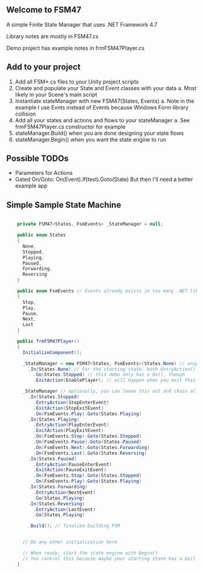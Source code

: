 ## Welcome to FSM47

A simple Finite State Manager that uses .NET Framework 4.7

Library notes are mostly in FSM47.cs

Demo project has example notes in frmFSM47Player.cs

## Add to your project

1. Add all FSM*.cs files to your Unity project scripts
2. Create and populate your State and Event classes with your data
	a. Most likely in your Scene's main script
3. Instantiate stateManager with new FSM47(States, Events)
	a. Note in the example I use Evnts instead of Events because Windows Form library collision
4. Add all your states and actions and flows to your stateManager
	a. See frmFSM47Player.cs constructor for example
5. stateManager.Build() when you are done designing your state flows
6. stateManager.Begin() when you want the state engine to run

## Possible TODOs

* Parameters for Actions
* Gated On/Goto:
	On(Event).If(test).Goto(State)
	But then I'll need a better example app

## Simple Sample State Machine

```c#

    private FSM47<States, FsmEvents> _StateManager = null;

    public enum States
    {
	  None,
	  Stopped,
	  Playing,
	  Paused,
	  Forwarding,
	  Reversing
    }

    public enum FsmEvents // Events already exists in too many .NET libraries, so I used this instead
    {
	  Stop,
	  Play,
	  Pause,
	  Next, 
	  Last
    }

    public frmFSM47Player()
    {
      InitializeComponent();

      _StateManager = new FSM47<States, FsmEvents>(States.None) // unspecified starting state makes None the default
        .In(States.None) // For the starting state, both EntryAction() and Go() will be triggered when you call FSM.Begin()
          .Go(States.Stopped) // this demo only has a Go(), though
          .ExitAction(EnablePlayer); // will happen when you exit this state

      _StateManager // optionally, you can leave this out and chain all state construction together, including Begin()
        .In(States.Stopped)
          .EntryAction(StopEnterEvent)
          .ExitAction(StopExitEvent)
          .On(FsmEvents.Play).Goto(States.Playing)
        .In(States.Playing)
          .EntryAction(PlayEnterEvent)
          .ExitAction(PlayExitEvent)
          .On(FsmEvents.Stop).Goto(States.Stopped)
          .On(FsmEvents.Pause).Goto(States.Paused)
          .On(FsmEvents.Next).Goto(States.Forwarding)
          .On(FsmEvents.Last).Goto(States.Reversing)
        .In(States.Paused)
          .EntryAction(PauseEnterEvent)
          .ExitAction(PauseExitEvent)
          .On(FsmEvents.Stop).Goto(States.Stopped)
          .On(FsmEvents.Play).Goto(States.Playing)
        .In(States.Forwarding)
          .EntryAction(NextEvent)
          .Go(States.Playing)
        .In(States.Reversing)
          .EntryAction(LastEvent)
          .Go(States.Playing)

        .Build(); // finalize building FSM


      // Do any other initialization here

      // When ready, start the state engine with Begin()
      // You control this because maybe your starting state has a Go() on it but you may not be ready for it to be running yet
    }
```
